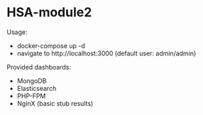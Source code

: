 # HSA-module2

Usage:
* docker-compose up -d
* navigate to http://localhost:3000 (default user: admin/admin)

Provided dashboards:
* MongoDB
* Elasticsearch
* PHP-FPM
* NginX (basic stub results)